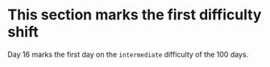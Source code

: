 # This section marks the first difficulty shift

Day 16 marks the first day on the `intermediate` difficulty of the 100 days.
